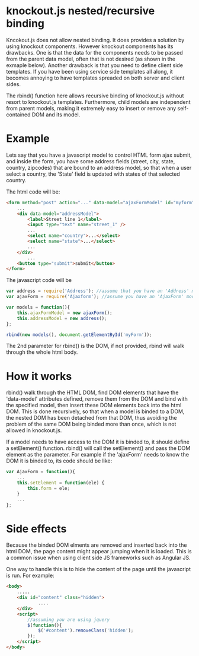 knockout.js nested/recursive binding
============

Kncokout.js does not allow nested binding. It does provides a solution by using knockout components. However knockout components has its drawbacks. One is that the data for the components needs to be passed from the parent data model, often that is not desired (as shown in the exmaple below). Another drawback is that you need to define client side templates. If you have been using service side templates all along, it becomes annoying to have templates spreaded on both server and client sides. 

The rbind() function here allows recursive binding of knockout.js without resort to knockout.js templates. Furthermore, child models are independent from parent models, making it extremely easy to insert or remove any self-contained DOM and its model.

Example
============
Lets say that you have a javascript model to control HTML form ajax submit, and inside the form, you have some address fields (street, city, state, country, zipcodes) that are bound to an address model, so that when a user select a country, the 'State' field is updated with states of that selected country.

The html code will be:
```html
<form method="post" action="..." data-model="ajaxFormModel" id="myform">
	...
	<div data-model="addressModel">
		<label>Street line 1</label>
		<input type="text" name="street_1" />
		...
		<select name="country">...</select>
		<select name="state">...</select>
		...
	</div>
        ...
	<button type="submit">submit</button>
</form>
```

The javascript code will be

```js
var address = require('Address'); //assume that you have an 'Address' model
var ajaxForm = require('Ajaxform'); //assume you have an 'AjaxForm' model to handle ajax form submission

var models = function(){
	this.ajaxFormModel = new ajaxForm();
	this.addressModel = new address();
};

rbind(new models(), document.getElementById('myForm'));
```

The 2nd parameter for rbind() is the DOM, if not provided, rbind will walk through the whole html body.

How it works
============
rbind() walk through the HTML DOM, find DOM elements that have the 'data-model' attributes defined, remove them from the DOM and bind with the specified model, then insert these DOM elements back into the html DOM. This is done recursively, so that when a model is binded to a DOM, the nested DOM has been detached from that DOM, thus avoiding the problem of the same DOM being binded more than once, which is not allowed in knockout.js.  

If a model needs to have access to the DOM it is binded to, it should define a setElement() function. rbind() will call the setElement() and pass the DOM element as the parameter. For example if the 'ajaxForm' needs to know the DOM it is binded to, its code should be like:

```js
var AjaxForm = function(){
    ...
    this.setElement = function(ele) {
        this.form = ele;
    }
    ...
};

```

Side effects
============
Because the binded DOM elments are removed and inserted back into the html DOM, the page content might appear jumping when it is loaded. This is a common issue when using client side JS frameworks such as Angular JS.

One way to handle this is to hide the content of the page until the javascript is run. For example:

```html
<body>
	.....
	<div id="content" class="hidden">
            ....
	</div>
	<script>
		//assuming you are using jquery
		$(function(){
			$('#content').removeClass('hidden');
		});
	</script>
</body>

```


